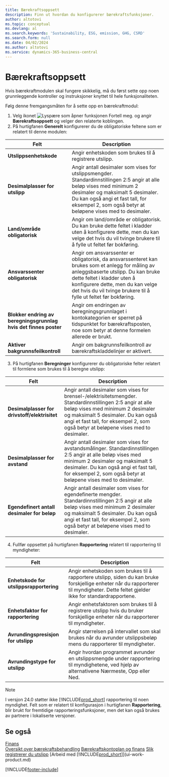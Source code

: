 ```yaml
---
title: Bærekraftsoppsett
description: Finn ut hvordan du konfigurerer bærekraftsfunksjoner.
author: altotovi
ms.topic: conceptual
ms.devlang: al
ms.search.keywords: 'Sustainability, ESG, emission, GHG, CSRD'
ms.search.form: null
ms.date: 04/02/2024
ms.author: altotovi
ms.service: dynamics-365-business-central
---
```


# Bærekraftsoppsett  

Hvis bærekraftmodulen skal fungere skikkelig, må du først sette opp noen grunnleggende kontroller og instruksjoner knyttet til hele funksjonaliteten.  

Følg denne fremgangsmåten for å sette opp en bærekraftmodul:  

1. Velg ikonet ![Lyspære som åpner funksjonen Fortell meg.](media/ui-search/search_small.png "Fortell hva du vil gjøre") og angir **Bærekraftsoppsett** og velger den relaterte koblingen.  
2. På hurtigfanen **Generelt** konfigurerer du de obligatoriske feltene som er relatert til denne modulen:   

|  Felt  |  Description  |  
|--------|--------------| 
| **Utslippsenhetskode** | Angir enhetskoden som brukes til å registrere utslipp. |
| **Desimalplasser for utslipp** | Angir antall desimaler som vises for utslippsmengder. Standardinnstillingen 2:5 angir at alle beløp vises med minimum 2 desimaler og maksimalt 5 desimaler. Du kan også angi et fast tall, for eksempel 2, som også betyr at beløpene vises med to desimaler. |
| **Land/område obligatorisk** | Angir om land/område er obligatorisk. Du kan bruke dette feltet i kladder uten å konfigurere dette, men du kan velge det hvis du vil tvinge brukere til å fylle ut feltet før bokføring. |
| **Ansvarssenter obligatorisk** | Angir om ansvarssenter er obligatorisk, da ansvarssenteret kan brukes som et anlegg for måling av anleggsbaserte utslipp. Du kan bruke dette feltet i kladder uten å konfigurere dette, men du kan velge det hvis du vil tvinge brukere til å fylle ut feltet før bokføring. |
| **Blokker endring av beregningsgrunnlag hvis det finnes poster** | Angir om endringen av beregningsgrunnlaget i kontokategorien er sperret på tidspunktet for bærekraftsposten, noe som betyr at denne formelen allerede er brukt. |
| **Aktiver bakgrunnsfeilkontroll** | Angir om bakgrunnsfeilkontroll av bærekraftskladdelinjer er aktivert. |

3.  På hurtigfanen **Beregninger** konfigurerer du obligatoriske felter relatert til formlene som brukes til å beregne utslipp:  

|  Felt  |  Description  |  
|--------|--------------| 
| **Desimalplasser for drivstoff/elektrisitet** | Angir antall desimaler som vises for brensel-/elektrisitetsmengder. Standardinnstillingen 2:5 angir at alle beløp vises med minimum 2 desimaler og maksimalt 5 desimaler. Du kan også angi et fast tall, for eksempel 2, som også betyr at beløpene vises med to desimaler. |
| **Desimalplasser for avstand** | Angir antall desimaler som vises for avstandsmålinger. Standardinnstillingen 2:5 angir at alle beløp vises med minimum 2 desimaler og maksimalt 5 desimaler. Du kan også angi et fast tall, for eksempel 2, som også betyr at beløpene vises med to desimaler. |
| **Egendefinert antall desimaler for beløp** | Angir antall desimaler som vises for egendefinerte mengder. Standardinnstillingen 2:5 angir at alle beløp vises med minimum 2 desimaler og maksimalt 5 desimaler. Du kan også angi et fast tall, for eksempel 2, som også betyr at beløpene vises med to desimaler. |

4.  Fullfør oppsettet på hurtigfanen **Rapportering** relatert til rapportering til myndigheter:   

|  Felt  |  Description  |  
|--------|--------------| 
| **Enhetskode for utslippsrapportering** | Angir enhetskoden som brukes til å rapportere utslipp, siden du kan bruke forskjellige enheter når du rapporterer til myndigheter. Dette feltet gjelder ikke for standardrapportene. |
| **Enhetsfaktor for rapportering** | Angir enhetsfaktoren som brukes til å registrere utslipp hvis du bruker forskjellige enheter når du rapporterer til myndigheter. |
| **Avrundingspresisjon for utslipp** | Angir størrelsen på intervallet som skal brukes når du avrunder utslippsbeløp mens du rapporterer til myndigheter. |
| **Avrundingstype for utslipp** | Angir hvordan programmet avrunder en utslippsmengde under rapportering til myndighetene, ved hjelp av alternativene Nærmeste, Opp eller Ned. |

>[!NOTE]
> I versjon 24.0 støtter ikke [!INCLUDE[prod_short](includes/prod_short.md)] rapportering til noen myndighet. Felt som er relatert til konfigurasjon i hurtigfanen **Rapportering**, blir brukt for fremtidige rapporteringsfunksjoner, men det kan også brukes av partnere i lokaliserte versjoner.

## Se også  
[Finans](finance.md)    
[Oversikt over bærekraftsbehandling](finance-manage-sustainability.md)
[Bærekraftskontoplan og finans](finance-sustainability-accounts-ledger.md)
[Slik registrerer du utslipp](finance-sustainability-journal.md)
[Arbeid med [!INCLUDE[prod_short](includes/prod_short.md)]](ui-work-product.md)


[!INCLUDE[footer-include](includes/footer-banner.md)]
